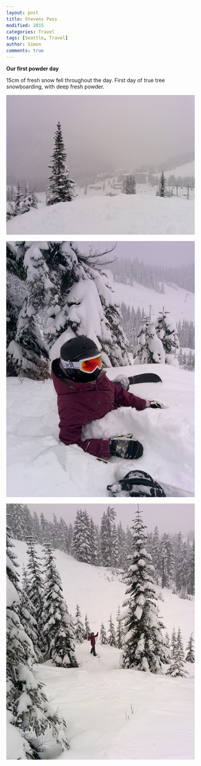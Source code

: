 ```yaml
---
layout: post
title: Stevens Pass
modified: 2015
categories: Travel
tags: [Seattle, Travel]
author: Simon
comments: true
---
```


**Our first powder day**

15cm of fresh snow fell throughout the day. First day of true tree snowboarding, with deep fresh powder.

![Stevens Pass](../images/IMG_20150104_151855.jpg)

![Stevens Pass](../images/IMG_20150104_151851.jpg)

![Stevens Pass](../images/IMG_20150104_122058.jpg)